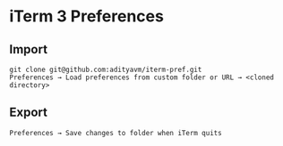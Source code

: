 # iTerm 3 Preferences

## Import
```
git clone git@github.com:adityavm/iterm-pref.git
Preferences → Load preferences from custom folder or URL → <cloned directory>
```

## Export
```
Preferences → Save changes to folder when iTerm quits
```